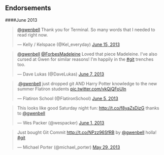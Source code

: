 Endorsements
------------

####June 2013

<blockquote class="twitter-tweet" data-conversation="none" data-partner="tweetdeck"><p><a href="https://twitter.com/gwenbell">@gwenbell</a> Thank you for Terminal. So many words that I needed to read right now.</p>&mdash; Kelly / Kelspace  (@Kel_everyday) <a href="https://twitter.com/Kel_everyday/statuses/345926769397862401">June 15, 2013</a></blockquote>
<script async src="//platform.twitter.com/widgets.js" charset="utf-8"></script>

<blockquote class="twitter-tweet" data-partner="tweetdeck"><p><a href="https://twitter.com/gwenbell">@gwenbell</a> <a href="https://twitter.com/ForbesMadeleine">@ForbesMadeleine</a> Loved that piece Madeleine. I&#39;ve also cursed at Gwen for similar reasons! I&#39;m happily in the <a href="https://twitter.com/search?q=%23git&amp;src=hash">#git</a> trenches too.</p>&mdash; Dave Lukas (@DaveLukas) <a href="https://twitter.com/DaveLukas/statuses/343091382216433667">June 7, 2013</a></blockquote>
<script async src="//platform.twitter.com/widgets.js" charset="utf-8"></script>

<blockquote class="twitter-tweet" data-partner="tweetdeck"><p>.<a href="https://twitter.com/gwenbell">@gwenbell</a> just dropped git AND Harry Potter knowledge to the new summer Flatiron students <a href="http://t.co/vkQjQFoUln">pic.twitter.com/vkQjQFoUln</a></p>&mdash; Flatiron School (@FlatironSchool) <a href="https://twitter.com/FlatironSchool/statuses/342352624194027520">June 5, 2013</a></blockquote>
<script async src="//platform.twitter.com/widgets.js" charset="utf-8"></script>

<blockquote class="twitter-tweet" data-partner="tweetdeck"><p>This looks like good Saturday night fun: <a href="http://t.co/f8yaZsDjzG">http://t.co/f8yaZsDjzG</a> thanks to <a href="https://twitter.com/gwenbell">@gwenbell</a></p>&mdash; Wes Packer (@wespacker) <a href="https://twitter.com/wespacker/statuses/340904945622609920">June 1, 2013</a></blockquote>
<script async src="//platform.twitter.com/widgets.js" charset="utf-8"></script>

<blockquote class="twitter-tweet" data-partner="tweetdeck"><p>Just bought Git Commit <a href="http://t.co/NPzz96SfRB">http://t.co/NPzz96SfRB</a> by <a href="https://twitter.com/gwenbell">@gwenbell</a> holla! <a href="https://twitter.com/search?q=%23git&amp;src=hash">#git</a></p>&mdash; Michael Porter (@michael_porter) <a href="https://twitter.com/michael_porter/statuses/339538668509343745">May 29, 2013</a></blockquote>
<script async src="//platform.twitter.com/widgets.js" charset="utf-8"></script>